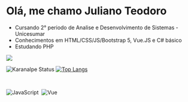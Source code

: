 <link href="https://cdn.jsdelivr.net/npm/bootstrap@5.1.3/dist/css/bootstrap.min.css" rel="stylesheet" integrity="sha384-1BmE4kWBq78iYhFldvKuhfTAU6auU8tT94WrHftjDbrCEXSU1oBoqyl2QvZ6jIW3" crossorigin="anonymous">

<h1>Olá, me chamo Juliano Teodoro</h1>

<ul>
<li>Cursando 2° periodo de Analise e Desenvolvimento de Sistemas - Unicesumar</li>
<li>Conhecimentos em HTML/CSS/JS/Bootstrap 5, Vue.JS e C# básico</li>
  <li>Estudando PHP</li>
</ul>

<p></p>

<a href="https://www.linkedin.com/in/juliano-teodoro/">
<img src="https://camo.githubusercontent.com/c00f87aeebbec37f3ee0857cc4c20b21fefde8a96caf4744383ebfe44a47fe3f/68747470733a2f2f696d672e736869656c64732e696f2f62616467652f2d4c696e6b6564496e2d2532333030373742353f7374796c653d666f722d7468652d6261646765266c6f676f3d6c696e6b6564696e266c6f676f436f6c6f723d7768697465" data-canonical-src="https://img.shields.io/badge/-LinkedIn-%230077B5?style=for-the-badge&logo=linkedin&logoColor=white"
style = "max-width:100%">
</a>

![Karanalpe Status](https://github-readme-stats.vercel.app/api?username=julianoteodoro&show_icons=true)
[![Top Langs](https://github-readme-stats.vercel.app/api/top-langs/?username=julianoteodoro&layout=compact)](https://github.com/anuraghazra/github-readme-stats)

</br>

![JavaScript](https://img.shields.io/badge/-JavaScript-FEAE32?style=flat&logoColor=fff&logo=javascript)&nbsp;
![Vue](https://img.shields.io/badge/-Vue.js-41BA82?style=flat&logoColor=fff&logo=vue.js)&nbsp;

